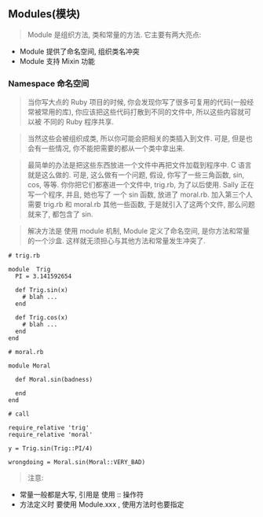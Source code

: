 ## Modules(模块)

> Module 是组织方法, 类和常量的方法. 它主要有两大亮点:

* Module 提供了命名空间, 组织类名冲突
* Module 支持 Mixin 功能

### Namespace 命名空间

> 当你写大点的 Ruby 项目的时候, 你会发现你写了很多可复用的代码(一般经常被常用的库), 你应该把这些代码打散到不同的文件中, 所以这些内容就可以被 不同的 Ruby 程序共享.

> 当然这些会被组织成类, 所以你可能会把相关的类插入到文件. 可是, 但是也会有一些情况, 你不能把需要的都从一个类中拿出来.

> 最简单的办法是把这些东西放进一个文件中再把文件加载到程序中. C 语言就是这么做的. 可是, 这么做有一个问题, 假设, 你写了一些三角函数, sin, cos, 等等. 你你把它们都塞进一个文件中, trig.rb, 为了以后使用. Sally 正在写一个程序, 并且, 她也写了 一个 sin 函数, 放进了 moral.rb. 加入第三个人需要 trig.rb 和 moral.rb 其他一些函数, 于是就引入了这两个文件, 那么问题就来了, 都包含了 sin.

> 解决方法是 使用 module 机制, Module 定义了命名空间, 是你方法和常量的一个沙盒. 这样就无须担心与其他方法和常量发生冲突了.

```
# trig.rb

module  Trig
  PI = 3.141592654

  def Trig.sin(x)
    # blah ...
  end

  def Trig.cos(x)
    # blah ...
  end
end

# moral.rb

module Moral
  
  def Moral.sin(badness)
    
  end
end

# call

require_relative 'trig'
require_relative 'moral'

y = Trig.sin(Trig::PI/4)

wrongdoing = Moral.sin(Moral::VERY_BAD)
```

> 注意:

* 常量一般都是大写, 引用是 使用 :: 操作符  
* 方法定义时 要使用 Module.xxx , 使用方法时也要指定
